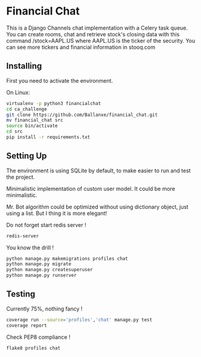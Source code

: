 # Financial Chat

This is a Django Channels chat implementation with a Celery task queue. You can create rooms, chat and retrieve stock's closing data with this command /stock=AAPL.US where AAPL.US is the ticker of the security. You can see more tickers and financial information in stooq.com

## Installing

First you need to activate the environment.

On Linux:
```bash
virtualenv -p python3 financialchat
cd ca_challenge
git clone https://github.com/Ballanxe/financial_chat.git
mv financial_chat src 
source bin/activate
cd src 
pip install -r requirements.txt
```

## Setting Up

The environment is using SQLite by default, to make easier to run and test the project. 

Minimalistic implementation of custom user model. It could be more minimalistic.

Mr. Bot algorithm could be optimized without using dictionary object, just using a list. But I thing it is more elegant! 



Do not forget start redis server !

```bash
redis-server
```

You know the drill !


```bash
python manage.py makemigrations profiles chat
python manage.py migrate
python manage.py createsuperuser
python manage.py runserver
```

## Testing

Currently 75%, nothing fancy !

```bash
coverage run --source='profiles','chat' manage.py test
coverage report
```

Check PEP8 compliance !

```bash
flake8 profiles chat
```






